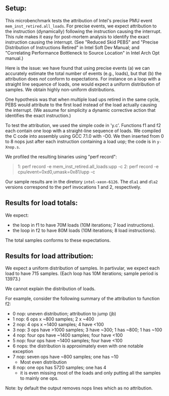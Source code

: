 
Setup:
------------------------------------------------------------

This microbenchmark tests the attribution of Intel's precise PMU event `mem_inst_retired.all_loads`. For precise events, we expect attribution to the instruction (dynamically) following the instruction causing the interrupt. This rule makes it easy for post-mortem analysis to identify the exact instruction causing the interrupt. (See "Reduced Skid PEBS" and "Precise Distribution of Instructions Retired" in Intel Soft Dev Manual; and "Correlating Performance Bottleneck to Source Location" in Intel Arch Opt manual.)

Here is the issue: we have found that using precise events (a) we can accurately estimate the total number of events (e.g., loads), but that (b) the attribution does *not* conform to expectations. For instance on a loop with a straight line sequence of loads, one would expect a uniform distribution of samples. We obtain highly non-uniform distributions.

One hypothesis was that when multiple load ups retired in the same cycle, PEBS would attribute to the first load instead of the load actually causing the interrupt. (We assume for simplicity a dynamic corrective action that identifies the exact instruction.)

To test the attribution, we used the simple code in 'y.c'. Functions f1 and f2 each contain one loop with a straight-line sequence of loads. We compiled the C code into assembly using GCC 7.1.0 with -O0. We then inserted from 0 to 8 nops just after each instruction containing a load uop; the code is in `y-Xnop.s`.

We profiled the resulting binaries using "perf record":
  > 1: perf record -e mem_inst_retired.all_loads:upp -c <period>
  > 2: perf record -e cpu/event=0xd0,umask=0x81/upp -c <period>

Our sample results are in the diretory `intel-xeon-6126`. The `dla1` and `dla2` versions correspond to the perf invocations 1 and 2, respectively.


Results for load totals:
------------------------------------------------------------

We expect:
- the loop in f1 to have 70M loads (10M iterations; 7 load instructions).
- the loop in f2 to have 80M loads (10M iterations; 8 load instructions).

The total samples conforms to these expectations.


Results for load attribution:
------------------------------------------------------------

We expect a uniform distribution of samples. In partivular, we expect each load to have 715 samples. (Each loop has 10M iterations; sample period is 13973.)

We cannot explain the distribution of loads.

For example, consider the following summary of the attribution to function f2:

- 0 nop: uneven distribution; attribution to jump (jb)
- 1 nop: 6 ops x  ~800 samples; 2 x ~400
- 2 nop: 4 ops x ~1400 samples; 4 have <100
- 3 nop: 3 ops have  >1000 samples; 3 have ~300; 1 has ~800; 1 has ~100
- 4 nop: four ops have ~1400 samples; four have <100
- 5 nop: four ops have ~1400 samples; four have <100
- 6 nops: the distribution is approximately even with one notable exception
- 7 nop: seven ops have ~800 samples; one has ~10
   * Most even distribution
- 8 nop: one ops has 5720 samples; one has 4 
   * it is even missing most of the loads and only putting all the samples to mainly one ops.


Note: by default the output removes nops lines which as no attribution.
